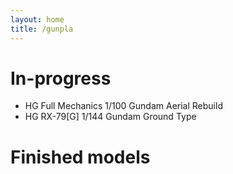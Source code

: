 ```yaml
---
layout: home
title: /gunpla
---
```

<link rel="stylesheet" href="{{ '/style/models.css' | relative_url }}">

# In-progress

- HG Full Mechanics 1/100 Gundam Aerial Rebuild
- HG RX-79[G] 1/144 Gundam Ground Type

# Finished models
<div id="finished-models-container"></div>

<script src="{{ '/scripts/models.js' | relative_url }}"></script>
